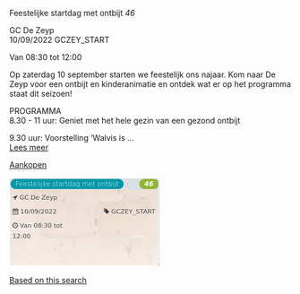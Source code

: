 Feestelijke startdag met ontbijt *46*

GC De Zeyp  
10/09/2022 GCZEY\_START  

Van 08:30 tot 12:00

  

  

Op zaterdag 10 september starten we feestelijk ons najaar. Kom naar De Zeyp voor een ontbijt en kinderanimatie en ontdek wat er op het programma staat dit seizoen!  
  
PROGRAMMA  
8.30 - 11 uur: Geniet met het hele gezin van een gezond ontbijt  
  
9.30 uur: Voorstelling ‘Walvis is  ...  
[Lees meer](https://tickets.vgc.be/activity/subscribe/GCZEY_START)

[Aankopen](https://tickets.vgc.be/ticketingActivity/subscribe/GCZEY_START)

![](80241.png)

[Based on this search](https://tickets.vgc.be/activity/index?&vrijeplaatsen=1&Age%5B%5D=3%2C5&entity=276)